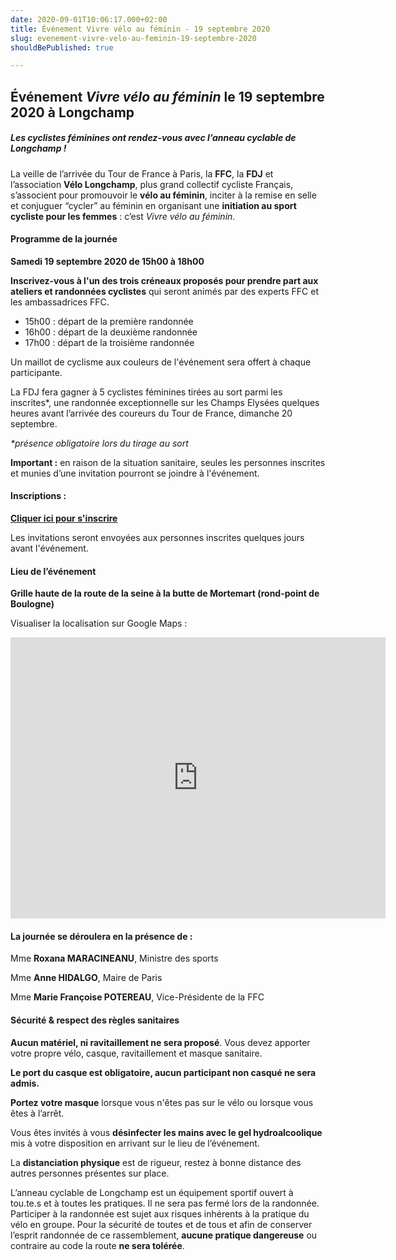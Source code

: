 ```yaml
---
date: 2020-09-01T10:06:17.000+02:00
title: Événement Vivre vélo au féminin - 19 septembre 2020
slug: evenement-vivre-velo-au-feminin-19-septembre-2020
shouldBePublished: true

---
```

## Événement _Vivre vélo au féminin_ le 19 septembre 2020 à Longchamp

##### **Les cyclistes féminines ont rendez-vous avec l’anneau cyclable de Longchamp !**

La veille de l’arrivée du Tour de France à Paris, la **FFC**, la **FDJ** et l’association **Vélo Longchamp**, plus grand collectif cycliste Français, s’associent pour promouvoir le **vélo au féminin**, inciter à la remise en selle et conjuguer “cycler” au féminin en organisant une **initiation au sport cycliste pour les femmes** : c’est _Vivre vélo au féminin_.

#### Programme de la journée

**Samedi 19 septembre 2020 de 15h00 à 18h00**

**Inscrivez-vous à l'un des trois créneaux proposés pour prendre part aux ateliers et randonnées cyclistes** qui seront animés par des experts FFC et les ambassadrices FFC.

* 15h00 : départ de la première randonnée
* 16h00 : départ de la deuxième randonnée
* 17h00 : départ de la troisième randonnée

Un maillot de cyclisme aux couleurs de l'événement sera offert à chaque participante.

La FDJ fera gagner à 5 cyclistes féminines tirées au sort parmi les inscrites*, une randonnée exceptionnelle sur les Champs Elysées quelques heures avant l’arrivée des coureurs du Tour de France, dimanche 20 septembre.

_*présence obligatoire lors du tirage au sort_

**Important :** en raison de la situation sanitaire, seules les personnes inscrites et munies d’une invitation pourront se joindre à l'événement.

#### Inscriptions :

<a class="form" target="_blank" href="https://velo-longchamp.typeform.com/to/ZExF5qZg">**Cliquer ici pour s'inscrire**</a>

Les invitations seront envoyées aux personnes inscrites quelques jours avant l'événement.

#### Lieu de l’événement

**Grille haute de la route de la seine à la butte de Mortemart (rond-point de Boulogne)**

Visualiser la localisation sur Google Maps :

<iframe src="https://www.google.com/maps/embed?pb=!1m18!1m12!1m3!1d2625.357689581268!2d2.234204016070423!3d48.851389279286806!2m3!1f0!2f0!3f0!3m2!1i1024!2i768!4f13.1!3m3!1m2!1s0x47e67ad6db5bca13%3A0xae110f50bac53e28!2sRoute%20de%20la%20Seine%20%C3%80%20la%20Butte%20Mortemart%2C%2075016%20Paris!5e0!3m2!1sfr!2sfr!4v1598865605220!5m2!1sfr!2sfr" width="600" height="450" frameborder="0" style="border:0;" allowfullscreen="" aria-hidden="false" tabindex="0"></iframe>

#### **La journée se déroulera en la présence de :**

Mme **Roxana MARACINEANU**, Ministre des sports

Mme **Anne HIDALGO**, Maire de Paris

Mme **Marie Françoise POTEREAU**, Vice-Présidente de la FFC

#### 

#### **Sécurité & respect des règles sanitaires**

**Aucun matériel, ni ravitaillement ne sera proposé**. Vous devez apporter votre propre vélo, casque, ravitaillement et masque sanitaire.

**Le port du casque est obligatoire, aucun participant non casqué ne sera admis.**

**Portez votre masque** lorsque vous n'êtes pas sur le vélo ou lorsque vous êtes à l’arrêt.

Vous êtes invités à vous **désinfecter les mains avec le gel hydroalcoolique** mis à votre disposition en arrivant sur le lieu de l’événement.

La **distanciation physique** est de rigueur, restez à bonne distance des autres personnes présentes sur place.

L’anneau cyclable de Longchamp est un équipement sportif ouvert à tou.te.s et à toutes les pratiques. Il ne sera pas fermé lors de la randonnée. Participer à la randonnée est sujet aux risques inhérents à la pratique du vélo en groupe. Pour la sécurité de toutes et de tous et afin de conserver l’esprit randonnée de ce rassemblement, **aucune pratique dangereuse** ou contraire au code la route **ne sera tolérée**.
